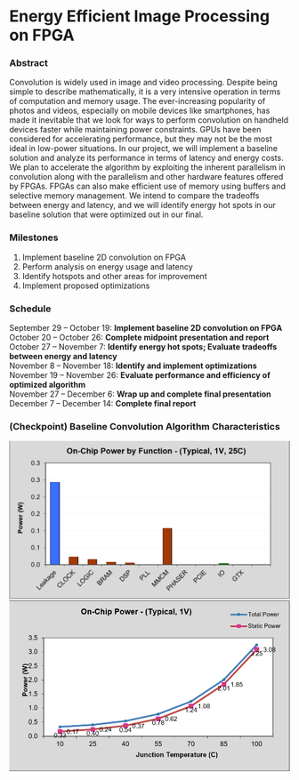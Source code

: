 # Energy Efficient Image Processing on FPGA

### Abstract
Convolution is widely used in image and video processing. Despite being simple to describe mathematically, it is a very intensive operation in terms of computation and memory usage. The ever-increasing popularity of photos and videos, especially on mobile devices like smartphones, has made it inevitable that we look for ways to perform convolution on handheld devices faster while maintaining power constraints. GPUs have been considered for accelerating performance, but they may not be the most ideal in low-power situations. In our project, we will implement a baseline solution and analyze its performance in terms of latency and energy costs. We plan to accelerate the algorithm by exploiting the inherent parallelism in convolution along with the parallelism and other hardware features offered by FPGAs. FPGAs can also make efficient use of memory using buffers and selective memory management. We intend to compare the tradeoffs between energy and latency, and we will identify energy hot spots in our baseline solution that were optimized out in our final.

### Milestones 
1. Implement baseline 2D convolution on FPGA
2. Perform analysis on energy usage and latency
3. Identify hotspots and other areas for improvement
4. Implement proposed optimizations

### Schedule
September 29 – October 19: **Implement baseline 2D convolution on FPGA**\
October 20 – October 26: **Complete midpoint presentation and report**\
October 27 – November 7: **Identify energy hot spots; Evaluate tradeoffs between energy and latency**\
November 8 – November 18: **Identify and implement optimizations**\
November 19 – November 26: **Evaluate performance and efficiency of optimized algorithm**\
November 27 – December 6: **Wrap up and complete final presentation**\
December 7 – December 14: **Complete final report**

### (Checkpoint) Baseline Convolution Algorithm Characteristics
![alt text](https://github.com/sandybisaria/743castle/blob/master/checkpoint/on-chip_power_by_function.PNG)
![alt text](https://github.com/sandybisaria/743castle/blob/master/checkpoint/on-chip_power_vs_temperature.PNG)

